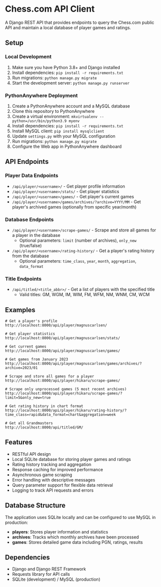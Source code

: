 # Chess.com API Client

A Django REST API that provides endpoints to query the Chess.com public API and maintain a local database of player games and ratings.

## Setup

### Local Development
1. Make sure you have Python 3.8+ and Django installed
2. Install dependencies: `pip install -r requirements.txt`
3. Run migrations: `python manage.py migrate`
4. Start the development server: `python manage.py runserver`

### PythonAnywhere Deployment
1. Create a PythonAnywhere account and a MySQL database
2. Clone this repository to PythonAnywhere
3. Create a virtual environment: `mkvirtualenv --python=/usr/bin/python3.9 myenv`
4. Install dependencies: `pip install -r requirements.txt`
5. Install MySQL client: `pip install mysqlclient`
6. Update `settings.py` with your MySQL configuration
7. Run migrations: `python manage.py migrate`
8. Configure the Web app in PythonAnywhere dashboard

## API Endpoints

### Player Data Endpoints
- `/api/player/<username>/` - Get player profile information
- `/api/player/<username>/stats/` - Get player statistics
- `/api/player/<username>/games/` - Get player's current games
- `/api/player/<username>/games/archives/?archive=YYYY/MM` - Get player's archived games (optionally from specific year/month)

### Database Endpoints
- `/api/player/<username>/scrape-games/` - Scrape and store all games for a player in the database
  - Optional parameters: `limit` (number of archives), `only_new` (true/false)
- `/api/player/<username>/rating-history/` - Get a player's rating history from the database
  - Optional parameters: `time_class`, `year`, `month`, `aggregation`, `data_format`

### Title Endpoints
- `/api/titled/<title_abbr>/` - Get a list of players with the specified title
  - Valid titles: GM, WGM, IM, WIM, FM, WFM, NM, WNM, CM, WCM

## Examples

```
# Get a player's profile
http://localhost:8000/api/player/magnuscarlsen/

# Get player statistics
http://localhost:8000/api/player/magnuscarlsen/stats/

# Get current games
http://localhost:8000/api/player/magnuscarlsen/games/

# Get games from January 2023
http://localhost:8000/api/player/magnuscarlsen/games/archives/?archive=2023/01

# Scrape and store all games for a player
http://localhost:8000/api/player/hikaru/scrape-games/

# Scrape only unprocessed games (5 most recent archives)
http://localhost:8000/api/player/hikaru/scrape-games/?limit=5&only_new=true

# Get rating history in chart format
http://localhost:8000/api/player/hikaru/rating-history/?time_class=rapid&data_format=chart&aggregation=week

# Get all Grandmasters
http://localhost:8000/api/titled/GM/
```

## Features

- RESTful API design
- Local SQLite database for storing player games and ratings
- Rating history tracking and aggregation
- Response caching for improved performance
- Asynchronous game scraping
- Error handling with descriptive messages
- Query parameter support for flexible data retrieval
- Logging to track API requests and errors

## Database Structure

The application uses SQLite locally and can be configured to use MySQL in production:

- **players**: Stores player information and statistics
- **archives**: Tracks which monthly archives have been processed
- **games**: Stores detailed game data including PGN, ratings, results

## Dependencies

- Django and Django REST Framework
- Requests library for API calls
- SQLite (development) / MySQL (production)
